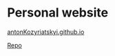 # Personal website

[antonKozyriatskyi.github.io](https://antonkozyriatskyi.github.io/)


[Repo](https://github.com/antonKozyriatskyi/antonKozyriatskyi.github.io)
